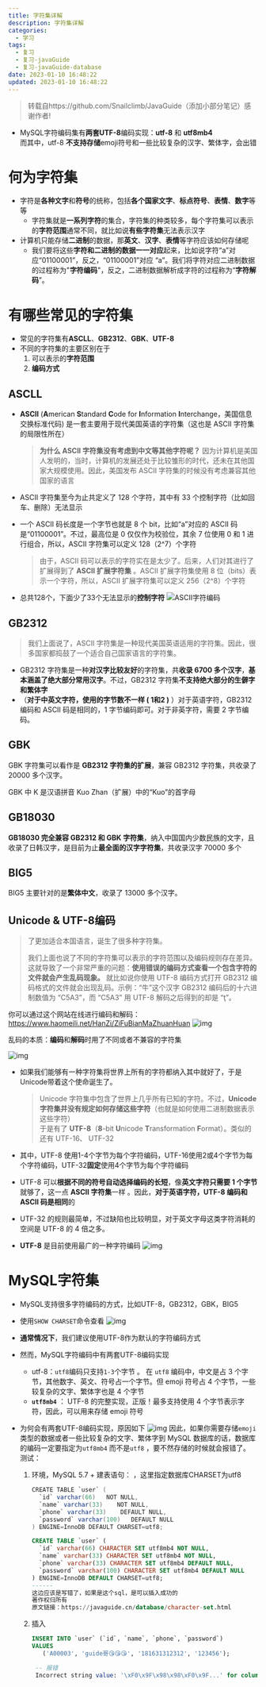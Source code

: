 ```yaml
---
title: 字符集详解
description: 字符集详解
categories:
  - 学习
tags:
  - 复习
  - 复习-javaGuide
  - 复习-javaGuide-database
date: 2023-01-10 16:48:22
updated: 2023-01-10 16:48:22
---
```


> 转载自https://github.com/Snailclimb/JavaGuide（添加小部分笔记）感谢作者!

- MySQL字符编码集有**两套UTF-8**编码实现：**utf-8** 和 **utf8mb4**  
  而其中，utf-8 **不支持存储**emoji符号和一些比较复杂的汉字、繁体字，会出错

# 何为字符集

- 字符是**各种文字**和**符号**的统称，包括**各个国家文字**、**标点符号**、**表情**、**数字**等等
  - 字符集就是**一系列字符**的集合，字符集的种类较多，每个字符集可以表示的**字符范围**通常不同，就比如说**有些字符集**无法表示汉字
- 计算机只能存储**二进制**的数据，那**英文**、**汉字**、**表情**等字符应该如何存储呢
  - 我们要将这些**字符和二进制的数据一一对应**起来，比如说字符“a”对应“01100001”，反之，“01100001”对应 “a”。我们将字符对应二进制数据的过程称为"**字符编码**"，反之，二进制数据解析成字符的过程称为“**字符解码**”。

# 有哪些常见的字符集

- 常见的字符集有**ASCLL**、**GB2312**、**GBK**、**UTF-8**
- 不同的字符集的主要区别在于
  1. 可以表示的**字符范围**
  2. **编码方式**

## ASCLL

- **ASCII** (**A**merican **S**tandard **C**ode for **I**nformation **I**nterchange，美国信息交换标准代码) 是一套主要用于现代美国英语的字符集（这也是 ASCII 字符集的局限性所在）

  > **为什么 ASCII 字符集没有考虑到中文等其他字符呢？** 因为计算机是美国人发明的，当时，计算机的发展还处于比较雏形的时代，还未在其他国家大规模使用。因此，美国发布 ASCII 字符集的时候没有考虑兼容其他国家的语言

- ASCII 字符集至今为止共定义了 128 个字符，其中有 33 个控制字符（比如回车、删除）无法显示

- 一个 ASCII 码长度是一个字节也就是 8 个 bit，比如“a”对应的 ASCII 码是“01100001”。不过，最高位是 0 仅仅作为校验位，其余 7 位使用 0 和 1 进行组合，所以，ASCII 字符集可以定义 128（2^7）个字符

  > 由于，ASCII 码可以表示的字符实在是太少了。后来，人们对其进行了扩展得到了 **ASCII 扩展字符集** 。ASCII 扩展字符集使用 8 位（bits）表示一个字符，所以，ASCII 扩展字符集可以定义 256（2^8）个字符

- 总共128个，下面少了33个无法显示的**控制字符**
  ![ASCII字符编码](https://raw.githubusercontent.com/lwmfjc/lwmfjc.github.io.resource/main/img/c1c6375d08ca268690cef2b13591a5b4.png)

## GB2312

> 我们上面说了，ASCII 字符集是一种现代美国英语适用的字符集。因此，很多国家都捣鼓了一个适合自己国家语言的字符集。

- GB2312 字符集是一种**对汉字比较友好**的字符集，共**收录 6700 多个汉字**，**基本涵盖了绝大部分常用汉字**。不过，GB2312 字符集**不支持绝大部分的生僻字和繁体字**
- （**对于中英文字符，使用的字节数不一样 ( 1和2 )** ）对于英语字符，GB2312 编码和 ASCII 码是相同的，1 字节编码即可。对于非英字符，需要 2 字节编码。

## GBK

GBK 字符集可以看作是 **GB2312 字符集的扩展**，兼容 GB2312 字符集，共收录了 20000 多个汉字。

GBK 中 K 是汉语拼音 Kuo Zhan（扩展）中的“Kuo”的首字母

## GB18030

**GB18030 完全兼容 GB2312 和 GBK 字符集**，纳入中国国内少数民族的文字，且收录了日韩汉字，是目前为止**最全面的汉字字符集**，共收录汉字 70000 多个

## BIG5

BIG5 主要针对的是**繁体中文**，收录了 13000 多个汉字。 

## Unicode & UTF-8编码

> 了更加适合本国语言，诞生了很多种字符集。
>
> 我们上面也说了不同的字符集可以表示的字符范围以及编码规则存在差异。这就导致了一个非常严重的问题：**使用错误的编码方式查看一个包含字符的文件就会产生乱码现象。**  就比如说你使用 UTF-8 编码方式打开 GB2312 编码格式的文件就会出现乱码。示例：“牛”这个汉字 GB2312 编码后的十六进制数值为 “C5A3”，而 “C5A3” 用 UTF-8 解码之后得到的却是 “ţ”。

你可以通过这个网站在线进行编码和解码：https://www.haomeili.net/HanZi/ZiFuBianMaZhuanHuan
![img](https://raw.githubusercontent.com/lwmfjc/lwmfjc.github.io.resource/main/img/836c49b117ee4408871b0020b74c991d.png)

乱码的本质：**编码**和**解码**时用了不同或者不兼容的字符集

![img](https://raw.githubusercontent.com/lwmfjc/lwmfjc.github.io.resource/main/img/a8808cbabeea49caa3af27d314fa3c02-1.jpg)

- 如果我们能够有一种字符集将世界上所有的字符都纳入其中就好了，于是Unicode带着这个使命诞生了。

  > Unicode 字符集中包含了世界上几乎所有已知的字符。不过，**Unicode 字符集并没有规定如何存储这些字符**（也就是如何使用二进制数据表示这些字符）    
  > 于是有了 **UTF-8**（**8**-bit **U**nicode **T**ransformation **F**ormat）。类似的还有 UTF-16、 UTF-32

- 其中，UTF-8 使用1-4个字节为每个字符编码，UTF-16使用2或4个字节为每个字符编码，UTF-32**固定**使用4个字节为每个字符编码

- UTF-8 可以**根据不同的符号自动选择编码的长短**，像**英文字符只需要 1 个字节**就够了，这一点 **ASCII 字符集**一样 。因此，**对于英语字符，UTF-8 编码和 ASCII 码是相同**的

- UTF-32 的规则最简单，不过缺陷也比较明显，对于英文字母这类字符消耗的空间是 UTF-8 的 4 倍之多。

- **UTF-8** 是目前使用最广的一种字符编码
  ![img](https://raw.githubusercontent.com/lwmfjc/lwmfjc.github.io.resource/main/img/1280px-Utf8webgrowth.svg.png)

# MySQL字符集

- MySQL支持很多字符编码的方式，比如UTF-8，GB2312，GBK，BIG5

- 使用```SHOW CHARSET```命令查看
  ![img](https://raw.githubusercontent.com/lwmfjc/lwmfjc.github.io.resource/main/img/image-20211008164229671.png)

- **通常情况下**，我们建议使用UTF-8作为默认的字符编码方式

- 然而，MySQL字符编码中有两套UTF-8编码实现

  - utf-8：`utf8`编码只支持`1-3`个字节 。 在 `utf8` 编码中，中文是占 3 个字节，其他数字、英文、符号占一个字节。但 emoji 符号占 4 个字节，一些较复杂的文字、繁体字也是 4 个字节
  - **`utf8mb4`** ： UTF-8 的完整实现，正版！最多支持使用 4 个字节表示字符，因此，可以用来存储 emoji 符号

- 为何会有两套UTF-8编码实现，原因如下
  ![img](https://raw.githubusercontent.com/lwmfjc/lwmfjc.github.io.resource/main/img/image-20211008164542347.png)
  因此，如果你需要存储`emoji`类型的数据或者一些比较复杂的文字、繁体字到 MySQL 数据库的话，数据库的编码一定要指定为`utf8mb4` 而不是`utf8` ，要不然存储的时候就会报错了。
  测试：  

  1. 环境，MySQL 5.7 +
     建表语句：  ，这里指定数据库CHARSET为utf8

     ```java
     CREATE TABLE `user` (
       `id` varchar(66)   NOT NULL,
       `name` varchar(33)    NOT NULL,
       `phone` varchar(33)    DEFAULT NULL,
       `password` varchar(100)   DEFAULT NULL
     ) ENGINE=InnoDB DEFAULT CHARSET=utf8; 
     ```

     ```sql
     CREATE TABLE `user` (
       `id` varchar(66) CHARACTER SET utf8mb4 NOT NULL,
       `name` varchar(33) CHARACTER SET utf8mb4 NOT NULL,
       `phone` varchar(33) CHARACTER SET utf8mb4 DEFAULT NULL,
       `password` varchar(100) CHARACTER SET utf8mb4 DEFAULT NULL
     ) ENGINE=InnoDB DEFAULT CHARSET=utf8;
     ------
     这边应该是写错了，如果是这个sql，是可以插入成功的
     著作权归所有
     原文链接：https://javaguide.cn/database/character-set.html
     ```

  2. 插入

     ```sql
     INSERT INTO `user` (`id`, `name`, `phone`, `password`)
     VALUES
     	('A00003', 'guide哥😘😘😘', '181631312312', '123456');
     
      -- 报错
      Incorrect string value: '\xF0\x9F\x98\x98\xF0\x9F...' for column 'name' at row 1
     ```

     